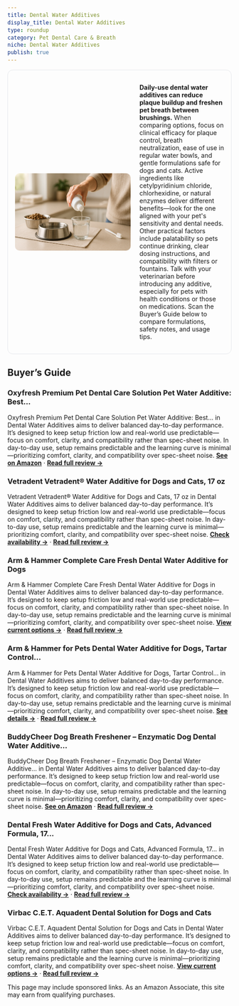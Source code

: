 ```yaml
---
title: Dental Water Additives
display_title: Dental Water Additives
type: roundup
category: Pet Dental Care & Breath
niche: Dental Water Additives
publish: true
---
```


<section class="hero-split" style="width:100%;box-sizing:border-box;border:1px solid #e5e7eb;border-radius:12px;padding:16px;display:grid;grid-template-columns:minmax(260px,40%) 1fr;gap:20px;align-items:center;"><figure style="margin:0;"><img src="/hero/roundups/pet-dental-care-breath/dental-water-additives.webp" alt="" style="width:100%;height:auto;display:block;border-radius:10px;"/></figure><div class="hero-copy" style="min-width:0;"><p><strong>Daily-use dental water additives can reduce plaque buildup and freshen pet breath between brushings.</strong> When comparing options, focus on clinical efficacy for plaque control, breath neutralization, ease of use in regular water bowls, and gentle formulations safe for dogs and cats. Active ingredients like cetylpyridinium chloride, chlorhexidine, or natural enzymes deliver different benefits&mdash;look for the one aligned with your pet's sensitivity and dental needs. Other practical factors include palatability so pets continue drinking, clear dosing instructions, and compatibility with filters or fountains. Talk with your veterinarian before introducing any additive, especially for pets with health conditions or those on medications. Scan the Buyer’s Guide below to compare formulations, safety notes, and usage tips.</p></div></section>

<h2>Buyer’s Guide</h2>
<h3>Oxyfresh Premium Pet Dental Care Solution Pet Water Additive: Best…</h3>
<p>Oxyfresh Premium Pet Dental Care Solution Pet Water Additive: Best… in Dental Water Additives aims to deliver balanced day-to-day performance. It’s designed to keep setup friction low and real-world use predictable&mdash;focus on comfort, clarity, and compatibility rather than spec-sheet noise. In day-to-day use, setup remains predictable and the learning curve is minimal&mdash;prioritizing comfort, clarity, and compatibility over spec-sheet noise. <a href="https://amzn.to/47mibJ6" target="_blank" rel="nofollow sponsored noopener noopener" target="_blank"><strong>See on Amazon</strong></a> · <a href="/reviews/oxyfresh-premium-pet-dental-care-solution-pet-water-additive-best-way-t-5dfe5d45/"><strong>Read full review &rarr;</strong></a></p>
<h3>Vetradent Vetradent® Water Additive for Dogs and Cats, 17 oz</h3>
<p>Vetradent Vetradent® Water Additive for Dogs and Cats, 17 oz in Dental Water Additives aims to deliver balanced day-to-day performance. It’s designed to keep setup friction low and real-world use predictable&mdash;focus on comfort, clarity, and compatibility rather than spec-sheet noise. In day-to-day use, setup remains predictable and the learning curve is minimal&mdash;prioritizing comfort, clarity, and compatibility over spec-sheet noise. <a href="https://amzn.to/3VXJBi7" target="_blank" rel="nofollow sponsored noopener noopener" target="_blank"><strong>Check availability &rarr;</strong></a> · <a href="/reviews/vetradent-vetradent-water-additive-for-dogs-and-cats-17-oz/"><strong>Read full review &rarr;</strong></a></p>
<h3>Arm & Hammer Complete Care Fresh Dental Water Additive for Dogs</h3>
<p>Arm & Hammer Complete Care Fresh Dental Water Additive for Dogs in Dental Water Additives aims to deliver balanced day-to-day performance. It’s designed to keep setup friction low and real-world use predictable&mdash;focus on comfort, clarity, and compatibility rather than spec-sheet noise. In day-to-day use, setup remains predictable and the learning curve is minimal&mdash;prioritizing comfort, clarity, and compatibility over spec-sheet noise. <a href="https://amzn.to/4h4bjDo" target="_blank" rel="nofollow sponsored noopener noopener" target="_blank"><strong>View current options &rarr;</strong></a> · <a href="/reviews/arm-hammer-complete-care-fresh-dental-water-additive-for-dogs-flavorles-6cf73e79/"><strong>Read full review &rarr;</strong></a></p>
<h3>Arm & Hammer for Pets Dental Water Additive for Dogs, Tartar Control…</h3>
<p>Arm & Hammer for Pets Dental Water Additive for Dogs, Tartar Control… in Dental Water Additives aims to deliver balanced day-to-day performance. It’s designed to keep setup friction low and real-world use predictable&mdash;focus on comfort, clarity, and compatibility rather than spec-sheet noise. In day-to-day use, setup remains predictable and the learning curve is minimal&mdash;prioritizing comfort, clarity, and compatibility over spec-sheet noise. <a href="https://amzn.to/473guiy" target="_blank" rel="nofollow sponsored noopener noopener" target="_blank"><strong>See details &rarr;</strong></a> · <a href="/reviews/arm-hammer-for-pets-dental-water-additive-for-dogs-tartar-control-dog-d-55b9bd91/"><strong>Read full review &rarr;</strong></a></p>
<h3>BuddyCheer Dog Breath Freshener &ndash; Enzymatic Dog Dental Water Additive…</h3>
<p>BuddyCheer Dog Breath Freshener &ndash; Enzymatic Dog Dental Water Additive… in Dental Water Additives aims to deliver balanced day-to-day performance. It’s designed to keep setup friction low and real-world use predictable&mdash;focus on comfort, clarity, and compatibility rather than spec-sheet noise. In day-to-day use, setup remains predictable and the learning curve is minimal&mdash;prioritizing comfort, clarity, and compatibility over spec-sheet noise. <a href="https://amzn.to/4h6yYmT" target="_blank" rel="nofollow sponsored noopener noopener" target="_blank"><strong>See on Amazon</strong></a> · <a href="/reviews/buddycheer-dog-breath-freshener-enzymatic-dog-dental-water-additive-for-79984bb9/"><strong>Read full review &rarr;</strong></a></p>
<h3>Dental Fresh Water Additive for Dogs and Cats, Advanced Formula, 17…</h3>
<p>Dental Fresh Water Additive for Dogs and Cats, Advanced Formula, 17… in Dental Water Additives aims to deliver balanced day-to-day performance. It’s designed to keep setup friction low and real-world use predictable&mdash;focus on comfort, clarity, and compatibility rather than spec-sheet noise. In day-to-day use, setup remains predictable and the learning curve is minimal&mdash;prioritizing comfort, clarity, and compatibility over spec-sheet noise. <a href="https://amzn.to/48mxCSA" target="_blank" rel="nofollow sponsored noopener noopener" target="_blank"><strong>Check availability &rarr;</strong></a> · <a href="/reviews/dental-fresh-water-additive-for-dogs-and-cats-advanced-formula-17-fl-oz-9d9938b2/"><strong>Read full review &rarr;</strong></a></p>
<h3>Virbac C.E.T. Aquadent Dental Solution for Dogs and Cats</h3>
<p>Virbac C.E.T. Aquadent Dental Solution for Dogs and Cats in Dental Water Additives aims to deliver balanced day-to-day performance. It’s designed to keep setup friction low and real-world use predictable&mdash;focus on comfort, clarity, and compatibility rather than spec-sheet noise. In day-to-day use, setup remains predictable and the learning curve is minimal&mdash;prioritizing comfort, clarity, and compatibility over spec-sheet noise. <a href="https://amzn.to/4q6bSRb" target="_blank" rel="nofollow sponsored noopener noopener" target="_blank"><strong>View current options &rarr;</strong></a> · <a href="/reviews/virbac-c-e-t-aquadent-dental-solution-for-dogs-and-cats/"><strong>Read full review &rarr;</strong></a></p>
<aside class="disclosure">This page may include sponsored links. As an Amazon Associate, this site may earn from qualifying purchases.</aside>

